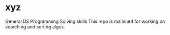 # xyz
General DS Programming Solving skills
This repo is mainined for working on searching and sorting algos. 


